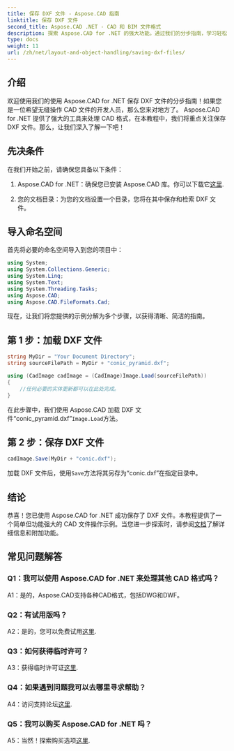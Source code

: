 ```yaml
---
title: 保存 DXF 文件 - Aspose.CAD 指南
linktitle: 保存 DXF 文件
second_title: Aspose.CAD .NET - CAD 和 BIM 文件格式
description: 探索 Aspose.CAD for .NET 的强大功能。通过我们的分步指南，学习轻松保存 DXF 文件。
type: docs
weight: 11
url: /zh/net/layout-and-object-handling/saving-dxf-files/
---
```

## 介绍

欢迎使用我们的使用 Aspose.CAD for .NET 保存 DXF 文件的分步指南！如果您是一位希望无缝操作 CAD 文件的开发人员，那么您来对地方了。 Aspose.CAD for .NET 提供了强大的工具来处理 CAD 格式，在本教程中，我们将重点关注保存 DXF 文件。那么，让我们深入了解一下吧！

## 先决条件

在我们开始之前，请确保您具备以下条件：

1.  Aspose.CAD for .NET：确保您已安装 Aspose.CAD 库。你可以下载它[这里](https://releases.aspose.com/cad/net/).

2. 您的文档目录：为您的文档设置一个目录，您将在其中保存和检索 DXF 文件。

## 导入命名空间

首先将必要的命名空间导入到您的项目中：

```csharp
using System;
using System.Collections.Generic;
using System.Linq;
using System.Text;
using System.Threading.Tasks;
using Aspose.CAD;
using Aspose.CAD.FileFormats.Cad;
```

现在，让我们将您提供的示例分解为多个步骤，以获得清晰、简洁的指南。

## 第 1 步：加载 DXF 文件

```csharp
string MyDir = "Your Document Directory";
string sourceFilePath = MyDir + "conic_pyramid.dxf";

using (CadImage cadImage = (CadImage)Image.Load(sourceFilePath))
{
    //任何必要的实体更新都可以在此处完成。
}
```

在此步骤中，我们使用 Aspose.CAD 加载 DXF 文件“conic_pyramid.dxf”`Image.Load`方法。

## 第 2 步：保存 DXF 文件

```csharp
cadImage.Save(MyDir + "conic.dxf");
```

加载 DXF 文件后，使用`Save`方法将其另存为“conic.dxf”在指定目录中。

## 结论

恭喜！您已使用 Aspose.CAD for .NET 成功保存了 DXF 文件。本教程提供了一个简单但功能强大的 CAD 文件操作示例。当您进一步探索时，请参阅[文档](https://reference.aspose.com/cad/net/)了解详细信息和附加功能。

## 常见问题解答

### Q1：我可以使用 Aspose.CAD for .NET 来处理其他 CAD 格式吗？

A1：是的，Aspose.CAD支持各种CAD格式，包括DWG和DWF。

### Q2：有试用版吗？

 A2：是的，您可以免费试用[这里](https://releases.aspose.com/).

### Q3：如何获得临时许可？

 A3：获得临时许可证[这里](https://purchase.aspose.com/temporary-license/).

### Q4：如果遇到问题我可以去哪里寻求帮助？

 A4：访问支持论坛[这里](https://forum.aspose.com/c/cad/19).

### Q5：我可以购买 Aspose.CAD for .NET 吗？

A5：当然！探索购买选项[这里](https://purchase.aspose.com/buy).